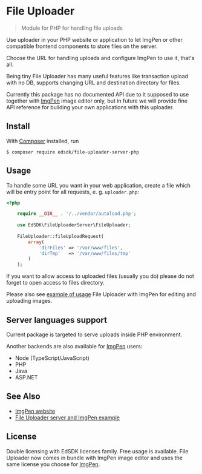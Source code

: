 # File Uploader

> Module for PHP for handling file uploads

Use uploader in your PHP website or application to let ImgPen or other compatible frontend components to store files on the server.

Choose the URL for handling uploads and configure ImgPen to use it, that's all.

Being tiny File Uploader has many useful features like transaction upload with no DB, supports changing URL and destination directory for files.

Currently this package has no documented API due to it supposed to use together with [ImgPen](https://imgpen.com) image editor only, but in future we will provide fine API reference for building your own applications with this uploader.


## Install

With [Composer](https://getcomposer.org/) installed, run

```
$ composer require edsdk/file-uploader-server-php
```


## Usage

To handle some URL you want in your web application, create a file which will be entry point for all requests, e. g. `uploader.php`: 

```php
<?php

    require __DIR__ . '/../vendor/autoload.php';
    
    use EdSDK\FileUploaderServer\FileUploader;
    
    FileUploader::fileUploadRequest(
        array(
            'dirFiles' => '/var/www/files',
            'dirTmp'   => '/var/www/files/tmp'
        )
    );
```

If you want to allow access to uploaded files (usually you do) please do not forget to open access to files directory.

Please also see [example of usage](https://packagist.org/packages/edsdk/imgpen-example-php) File Uploader with ImgPen for editing and uploading images.


## Server languages support

Current package is targeted to serve uploads inside PHP environment.

Another backends are also available for [ImgPen](https://imgpen.com) users:

- Node (TypeScript/JavaScript)
- PHP
- Java
- ASP.NET


## See Also

- [ImgPen website](https://n1ed.com/docs/addons/image-editor)
- [File Uploader server and ImgPen example](https://packagist.org/packages/edsdk/imgpen-example-php)


## License

Double licensing with EdSDK licenses family. Free usage is available.
File Uploader now comes in bundle with ImgPen image editor and uses the same license you choose for [ImgPen](https://npmjs.com/package/@edsdk/imgpen).